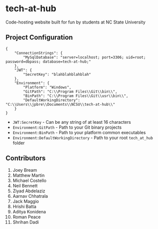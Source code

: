 # tech-at-hub

Code-hosting website built for fun by students at NC State University

## Project Configuration

```
{
	"ConnectionStrings": {
		"MySqlDatabase": "server=localhost; port=3306; uid=root; password=dbpass; database=tech-at-hub;"
	},
	"JWT": {
		"SecretKey": "blahblahblahblah"
	},
	"Environment": {
		"Platform": "Windows",
		"GitPath": "C:\\Program Files\\Git\\bin\\",
		"BinPath": "C:\\Program Files\\Git\\usr\\bin\\",
		"DefaultWorkingDirectory": "C:\\Users\\jpbre\\Documents\\NCSU\\tech-at-hub\\"
	}
}
```

- ```JWT:SecretKey``` - Can be any string of at least 16 characters
- ```Environment:GitPath``` - Path to your Git binary projects
- ```Environment:BinPath``` - Path to your platform common executables
- ```Environment:DefaultWorkingDirectory``` - Path to your root ```tech_at_hub``` folder

## Contributors

1. Joey Bream
2. Matthew Martin
3. Michael Costello
4. Neil Bennett
5. Ziyad Abdelaziz
6. Aarnav Chhatrala
7. Jack Maggio
8. Hrishi Batta
9. Aditya Konidena
10. Roman Peace
11. Shrihan Dadi
